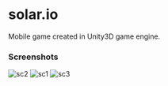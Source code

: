 # solar.io

Mobile game created in Unity3D game engine.

### Screenshots ###
![sc2](https://user-images.githubusercontent.com/45287688/70264033-ed7b4200-1797-11ea-9ff0-8b747c17dffe.jpg)
![sc1](https://user-images.githubusercontent.com/45287688/70264009-e0f6e980-1797-11ea-850c-e317d8ebd7b5.jpg)
![sc3](https://user-images.githubusercontent.com/45287688/70264051-f9670400-1797-11ea-8813-3b6cadf0a34e.jpg)
